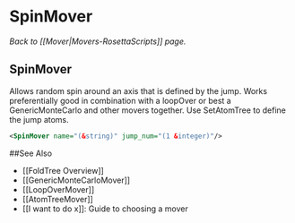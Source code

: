 # SpinMover
*Back to [[Mover|Movers-RosettaScripts]] page.*
## SpinMover

Allows random spin around an axis that is defined by the jump. Works preferentially good in combination with a loopOver or best a GenericMonteCarlo and other movers together. Use SetAtomTree to define the jump atoms.

```xml
<SpinMover name="(&string)" jump_num="(1 &integer)"/>
```


##See Also

* [[FoldTree Overview]]
* [[GenericMonteCarloMover]]
* [[LoopOverMover]]
* [[AtomTreeMover]]
* [[I want to do x]]: Guide to choosing a mover

